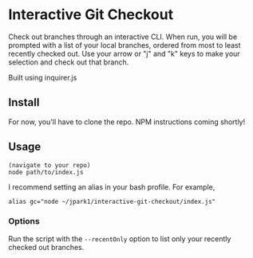 # Interactive Git Checkout

Check out branches through an interactive CLI. When run, you will be prompted with a list of your local branches, ordered from most to least recently checked out. Use your arrow or "j" and "k" keys to make your selection and check out that branch.

Built using inquirer.js

## Install

For now, you'll have to clone the repo. NPM instructions coming shortly!

## Usage

```
(navigate to your repo)
node path/to/index.js
```

I recommend setting an alias in your bash profile. For example,

```
alias gc="node ~/jpark1/interactive-git-checkout/index.js"
```

### Options

Run the script with the `--recentOnly` option to list only your recently checked out branches.

